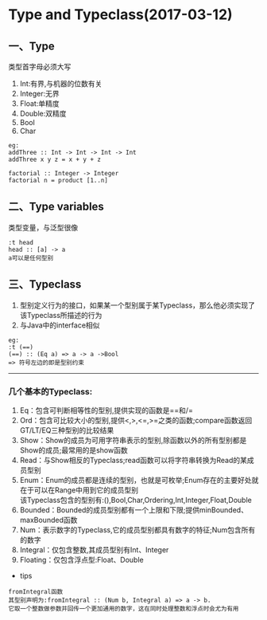 # Type and Typeclass(2017-03-12)
## 一、Type
类型首字母必须大写
1. Int:有界,与机器的位数有关
2. Integer:无界
3. Float:单精度
4. Double:双精度
5. Bool
6. Char 
```
eg:
addThree :: Int -> Int -> Int -> Int
addThree x y z = x + y + z  

factorial :: Integer -> Integer
factorial n = product [1..n]
```
## 二、Type variables
类型变量，与泛型很像
```
:t head
head :: [a] -> a
a可以是任何型别
```
## 三、Typeclass

1. 型别定义行为的接口，如果某一个型别属于某Typeclass，那么他必须实现了该Typeclass所描述的行为
2. 与Java中的interface相似 
  ``` 
  eg:
  :t (==)  
  (==) :: (Eq a) => a -> a ->Bool  
  => 符号左边的即是型别约束
  ```
* * *
### 几个基本的Typeclass:
1. Eq：包含可判断相等性的型别,提供实现的函数是==和/=  
2. Ord：包含可比较大小的型别,提供<,>,<=,>=之类的函数;compare函数返回GT/LT/EQ三种型别的比较结果  
3. Show：Show的成员为可用字符串表示的型别,除函数以外的所有型别都是Show的成员;最常用的是show函数
4. Read：与Show相反的Typeclass;read函数可以将字符串转换为Read的某成员型别
5. Enum：Enum的成员都是连续的型别，也就是可枚举;Enum存在的主要好处就在于可以在Range中用到它的成员型别  
  该Typeclass包含的型别有:(),Bool,Char,Ordering,Int,Integer,Float,Double
6. Bounded：Bounded的成员型别都有一个上限和下限;提供minBounded、maxBounded函数
7. Num：表示数字的Typeclass,它的成员型别都具有数字的特征;Num包含所有的数字
8. Integral：仅包含整数,其成员型别有Int、Integer
9. Floating：仅包含浮点型:Float、Double
* tips
```
fromIntegral函数  
其型别声明为:fromIntegral :: (Num b, Integral a) => a -> b.  
它取一个整数做参数并回传一个更加通用的数字，这在同时处理整数和浮点时会尤为有用
``` 
